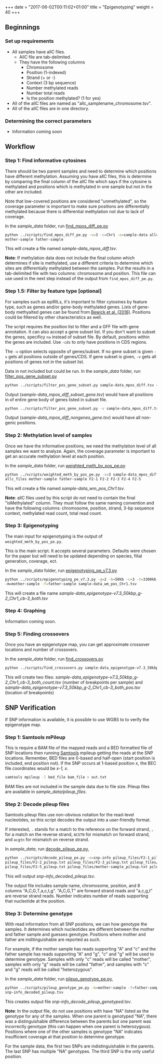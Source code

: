 +++
date = "2017-06-02T00:11:02+01:00"
title = "Epigenotyping"
weight = 40
+++

## Beginnings

### Set up requirements
- All samples have allC files.
    - AllC file are tab-delimited.
    - They have the following columns
        - Chromosome
        - Position (1-indexed)
        - Strand (+ or -)
        - Context (3 bp sequence)
        - Number methylated reads
        - Number total reads
        - Is the position methylated? (1 for yes)
- All of the allC files are named as "allc_samplename_chromosome.tsv".
- All of the allC files are in one directory.

### Determining the correct parameters
- Information coming soon

## Workflow

### Step 1: Find informative cytosines
There should be two parent samples and need to determine which positions have different methylation. Assuming you have allC files, this is determine by comparing the final column of the allC file which says if the cytosine is methylated and positions which is methylated in one sample but not in the other are included.

Note that low-covered positions are considered "unmethylated", so the coverage parameter is important to make sure positions are differentially methylated because there is differential methylation not due to lack of coverage.

In the *sample_data* folder, run [find_mpos_diff_pe.py](/appendix/#find-mpos-diff-pe-py)

```bash
python ../scripts/find_mpos_diff_pe.py -v=3 -c=Chr1 -o=sample-data allc_files \
mother-sample father-sample
```

This will create a file named *sample-data_mpos_diff.tsv*.

**Note**: If methylation data does not include the final column which determines if site is methylated, use a different criteria to determine which sites are differentially methylated between the samples. Put the results in a tab-delimited file with two columns: chromosome and position. This file can use used in the next step instead of the output from `find_mpos_diff_pe.py`.

### Step 1.5: Filter by feature type [optional]

For samples such as epiRILs, it's important to filter cytosines by feature type, such as genes and/or gene-body methylated genes. Lists of gene-body methyalted genes can be found from [Bewick et al. (2016)](http://www.pnas.org/content/113/32/9111.long). Positions could be filtered by other characteristics as well.

The script requires the position list to filter and a GFF file with gene annotation. It can also accept a gene subset list. If you don't want to subset the genes, specificy `na` instead of subset file. By default, positions within the genes are included. Use `-cds` to only have positions in CDS regions. 

The `-v` option selects opposite of genes/subset. If no gene subset is given `-v` gets all positions outside of genes/CDS. If gene subset is given, `-v` gets all positions of genes not in the subset list.

Data in not included but could be run. In the *sample_data* folder, run [filter_pos_gene_subset.py](/appendix/#filter-pos-gene-subset-py)

```bash
python ../scripts/filter_pos_gene_subset.py sample-data_mpos_diff.tsv <subset_file> <gff_file>
```

Output (*sample-data_mpos_diff_subset_gene.tsv*) would have all positions in of entire gene body of genes listed in subset file.

```bash
python ../scripts/filter_pos_gene_subset.py -v sample-data_mpos_diff.tsv na <gff_file>
```
Output (*sample-data_mpos_diff_nongenes_gene.tsv*) would have all non-genic positions.

### Step 2: Methylation level of samples
Once we have the informative positions, we need the methylation level of all samples we want to analyze. Again, the coverage parameter is important to get an accurate methylation level at each position.

In the *sample_data* folder, run [weighted_meth_by_pos_pe.py](/appendix/#weighted-meth-by-pos-pe-py)

```bash
python ../scripts/weighted_meth_by_pos_pe.py -v=3 sample-data_mpos_diff.tsv \
allc_files mother-sample father-sample F2-1 F2-2 F2-3 F2-4 F2-5
```

This will create a file named *sample-data_wm_pos_Chr1.tsv*.

**Note**: allC files used by this script do not need to contain the final "isMethylated" column. They must follow the same naming convention and have the following columns: chromosome, position, strand, 3-bp sequence context, methylated read count, total read count.

### Step 3: Epigenotyping
The main input for epigenotyping is the output of `weighted_meth_by_pos_pe.py`.

This is the main script. It accepts several parameters. Defaults were chosen for the paper but will need to be updated depending on species, filial generation, coverage, ect. 

In the *sample_data* folder, run [epigenotyping_pe_v7.3.py](/appendix/#epigenotyping-pe-v7-3-py)

```bash
python ../scripts/epigenotyping_pe_v7.3.py -g=2 -b=50kb -c=3 -t=3300kb,6300kb \
-m=mother-sample -f=father-sample sample-data_wm_pos_Chr1.tsv
```

This will create a file name *sample-data_epigenotype-v7.3_50kbp_g-2_Chr1_cb-3_both.tsv*

### Step 4: Graphing
Information coming soon.

### Step 5: Finding crossovers
Once you have an epigenotype map, you can get approximate crossover locations and number of crossovers.

In the *sample_data* folder, run [find_crossovers.py](/appendix/#find-crossovers-py)

```bash
python ../scripts/find_crossovers.py sample-data_epigenotype-v7.3_50kbp_g-2_Chr1_cb-3_both.tsv
```

This will create two files: *sample-data_epigenotype-v7.3_50kbp_g-2_Chr1_cb-3_both_count.tsv* (number of breakpoints per sample) and *sample-data_epigenotype-v7.3_50kbp_g-2_Chr1_cb-3_both_pos.tsv* (location of breakpoints)

## SNP Verification


If SNP information is available, it is possible to use WGBS to to verify the epigenotype map. 

### Step 1: Samtools mPileup

This is require a BAM file of the mapped reads and a BED formatted file of SNP locations then running [Samtools](http://www.htslib.org/doc/samtools-1.2.html) mpileup getting the reads at the SNP locations. Remember, BED files are 0-based and half-open (start position is included, end position not). If the SNP occurs at 1-based position *x*, the BEC file coordinates would be *x-1, x*.

```bash
samtools mpileup -l bed_file bam_file > out.txt
```

BAM files are not included in the sample data due to file size. Pileup files are available in *sample_data/pileup_files*.

### Step 2: Decode pileup files

Samtools pileup files use non-obvious notation for the read-level nucleotides, so this script decodes the output into a user-friendly format. 

If interested, `.` stands for a match to the reference on the forward strand, `,` for a match on the reverse strand, `ACGTN` for mismatch on forward strand, and `acgtn` for mismatch on reverse strand.

In *sample_data*, run [decode_pileup_pe.py](/appendix/#decode-pileup-pe-py),

```bash
python ../scripts/decode_pileup_pe.py -o=snp-info pileup_files/F2-1_pileup.txt \
pileup_files/F2-2_pileup.txt pileup_files/F2-3_pileup.txt pileup_files/F2-4_pileup.txt \
pileup_files/F2-5_pileup.txt pileup_files/mother-sample_pileup.txt pileup_files/father-sample_pileup.txt
```

This will output *snp-info_decoded_pileup.tsv*.

The output file includes sample name, chromosome, position, and 8 columns "A,C,G,T,a,c,t,g". "A,C,G,T" are forward strand reads and "a,c,g,t" are reverse strand reads. Number indicates number of reads supporting that nucleotide at the position.

### Step 3: Determine genotype

With read information from all SNP positions, we can how genotype the samples. It determines which nucleotides are different between the mother and father sample and guesses genotype. Positions where mother and father are inditinguishable are reported as such.

For example, if the mother sample has reads supporting "A" and "c" and the father sample has reads supporting "A" and "g", "c" and "g" will be used to determine genotype. Samples with only "c" reads will be called "mother", samples with only "g" reads will be called "father", and samples with "c" and "g" reads will be called "heterozygous".

In the *sample_data* folder, run [pileup_genotype_pe.py](/appendix/#pileup-genotype-pe-py),

```bash
python ../scripts/pileup_genotype_pe.py -m=mother-sample -f=father-sample \
snp-info_decoded_pileup.tsv
```

This creates output file *snp-info_decode_pileup_genotyped.tsv*.

**Note**: In the output file, do not use positions with have "NA" listed as the genotype for any of the samples. 
When one parent is genotyped "NA", there was a distinguishable difference between the parents but one parent was incorrectly genotype (this can happen when one parent is heterozygous). 
Positions where one of the other samples is genotype "NA" indicates insufficient coverage at that position to determine genotype.

For the sample data, the first two SNPs are indistinguishable in the parents. The last SNP has multiple "NA" genotypes. The third SNP is the only useful position.